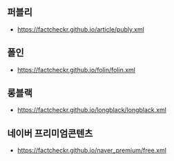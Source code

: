 ## 퍼블리
- https://factcheckr.github.io/article/publy.xml

## 폴인
- https://factcheckr.github.io/folin/folin.xml

## 롱블랙
- https://factcheckr.github.io/longblack/longblack.xml

## 네이버 프리미엄콘텐츠
- https://factcheckr.github.io/naver_premium/free.xml
